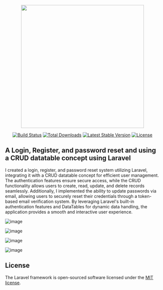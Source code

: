<p align="center"><a href="https://laravel.com" target="_blank"><img src="https://raw.githubusercontent.com/laravel/art/master/logo-lockup/5%20SVG/2%20CMYK/1%20Full%20Color/laravel-logolockup-cmyk-red.svg" width="400"></a></p>

<p align="center">
<a href="https://travis-ci.org/laravel/framework"><img src="https://travis-ci.org/laravel/framework.svg" alt="Build Status"></a>
<a href="https://packagist.org/packages/laravel/framework"><img src="https://img.shields.io/packagist/dt/laravel/framework" alt="Total Downloads"></a>
<a href="https://packagist.org/packages/laravel/framework"><img src="https://img.shields.io/packagist/v/laravel/framework" alt="Latest Stable Version"></a>
<a href="https://packagist.org/packages/laravel/framework"><img src="https://img.shields.io/packagist/l/laravel/framework" alt="License"></a>
</p>

## A Login, Register, and password reset and using a CRUD datatable concept using Laravel

I created a login, register, and password reset system utilizing Laravel, integrating it with a CRUD datatable concept for efficient user management. The authentication features ensure secure access, while the CRUD functionality allows users to create, read, update, and delete records seamlessly. Additionally, I implemented the ability to update passwords via email, allowing users to securely reset their credentials through a token-based email verification system. By leveraging Laravel's built-in authentication features and DataTables for dynamic data handling, the application provides a smooth and interactive user experience.

![image](https://github.com/user-attachments/assets/f8dbd887-2b2c-436d-8e12-dd435de74c40)

![image](https://github.com/user-attachments/assets/2775302b-fb85-429b-bafa-d51bcc913121)

![image](https://github.com/user-attachments/assets/3635cee0-38fa-4f89-b38c-ab33f6dfd7e5)

![image](https://github.com/user-attachments/assets/281e4c3f-659b-4d39-8fca-f012b2febed0)

## License

The Laravel framework is open-sourced software licensed under the [MIT license](https://opensource.org/licenses/MIT).
